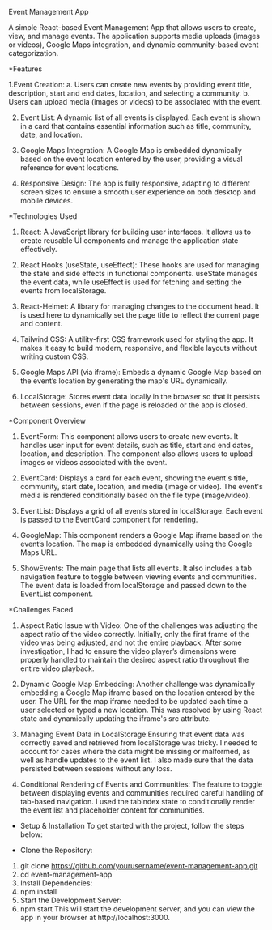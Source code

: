 Event Management App

A simple React-based Event Management App that allows users to create, view, and manage events. The application supports media uploads (images or videos), Google Maps integration, and dynamic community-based event categorization.

*Features

1.Event Creation:
  a. Users can create new events by providing event title, description, start and end dates, location, and selecting a community.
  b. Users can upload media (images or videos) to be associated with the event.

2. Event List: A dynamic list of all events is displayed. Each event is shown in a card that contains essential information such as title, community, date, and location.

3. Google Maps Integration: A Google Map is embedded dynamically based on the event location entered by the user, providing a visual reference for event locations.

4. Responsive Design: The app is fully responsive, adapting to different screen sizes to ensure a smooth user experience on both desktop and mobile devices.

*Technologies Used

1. React: A JavaScript library for building user interfaces. It allows us to create reusable UI components and manage the application state effectively.

2. React Hooks (useState, useEffect): These hooks are used for managing the state and side effects in functional components. useState manages the event data, while useEffect is used for fetching and setting the       events from localStorage.

3. React-Helmet: A library for managing changes to the document head. It is used here to dynamically set the page title to reflect the current page and content.

4. Tailwind CSS: A utility-first CSS framework used for styling the app. It makes it easy to build modern, responsive, and flexible layouts without writing custom CSS.

5. Google Maps API (via iframe): Embeds a dynamic Google Map based on the event’s location by generating the map's URL dynamically.

6. LocalStorage: Stores event data locally in the browser so that it persists between sessions, even if the page is reloaded or the app is closed.

*Component Overview

1. EventForm: This component allows users to create new events. It handles user input for event details, such as title, start and end dates, location, and description. The component also allows users to upload 
    images or videos associated with the event.

2. EventCard: Displays a card for each event, showing the event's title, community, start date, location, and media (image or video). The event's media is rendered conditionally based on the file type (image/video).

3. EventList: Displays a grid of all events stored in localStorage. Each event is passed to the EventCard component for rendering.

4. GoogleMap: This component renders a Google Map iframe based on the event’s location. The map is embedded dynamically using the Google Maps URL.

5. ShowEvents: The main page that lists all events. It also includes a tab navigation feature to toggle between viewing events and communities. The event data is loaded from localStorage and passed down to the EventList component.

*Challenges Faced

1. Aspect Ratio Issue with Video: One of the challenges was adjusting the aspect ratio of the video correctly. Initially, only the first frame of the video was being adjusted, and not the entire playback. After       some investigation, I had to ensure the video player’s dimensions were properly handled to maintain the desired aspect ratio throughout the entire video playback.

2. Dynamic Google Map Embedding: Another challenge was dynamically embedding a Google Map iframe based on the location entered by the user. The URL for the map iframe needed to be updated each time a user             selected or typed a new location. This was resolved by using React state and dynamically updating the iframe's src attribute.

3. Managing Event Data in LocalStorage:Ensuring that event data was correctly saved and retrieved from localStorage was tricky. I needed to account for cases where the data might be missing or malformed, as well      as handle updates to the event list. I also made sure that the data persisted between sessions without any loss.

4. Conditional Rendering of Events and Communities: The feature to toggle between displaying events and communities required careful handling of tab-based navigation. I used the tabIndex state to conditionally       render the event list and placeholder content for communities.

* Setup & Installation
To get started with the project, follow the steps below:

* Clone the Repository:

1. git clone https://github.com/yourusername/event-management-app.git
2. cd event-management-app
3. Install Dependencies:
4. npm install
5. Start the Development Server:
6. npm start
This will start the development server, and you can view the app in your browser at http://localhost:3000.
